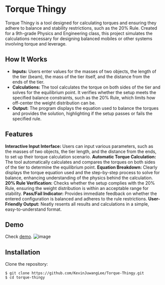 # Torque Thingy
Torque Thingy is a tool designed for calculating torques and ensuring they adhere to balance and stability restrictions, such as the 20% Rule. Created for a 9th-grade Physics and Engineering class, this project simulates the calculations necessary for designing balanced mobiles or other systems involving torque and leverage.

## How It Works
- **Inputs:** Users enter values for the masses of two objects, the length of the tier (beam), the mass of the tier itself, and the distance from the ends of the tier.
- **Calculations:** The tool calculates the torque on both sides of the tier and solves for the equilibrium point. It verifies whether the setup meets the specified balance constraints, such as the 20% Rule, which limits how off-center the weight distribution can be.
- **Output:** The program displays the equation used to balance the torques and provides the solution, highlighting if the setup passes or fails the specified rule.

## Features
**Interactive Input Interface:** Users can input various parameters, such as the masses of two objects, the tier length, and the distance from the ends, to set up their torque calculation scenario.
**Automatic Torque Calculation:** The tool automatically calculates and compares the torques on both sides of the tier to determine the equilibrium point.
**Equation Breakdown:** Clearly displays the torque equation used and the step-by-step process to solve for balance, enhancing understanding of the physics behind the calculation.
**20% Rule Verification:** Checks whether the setup complies with the 20% Rule, ensuring the weight distribution is within an acceptable range for stability.
**Pass/Fail Indicator:** Provides immediate feedback on whether the entered configuration is balanced and adheres to the rule restrictions.
**User-Friendly Output:** Neatly resents all results and calculations in a simple, easy-to-understand format.

## Demo
Check [demo](https://torque.glitch.me/).
![image](https://github.com/user-attachments/assets/7c08fc33-de05-4c7e-8bc0-74e3ac9d99ca)

## Installation
Clone the repository:
```
$ git clone https://github.com/KevinJuwangLee/Torque-Thingy.git
$ cd torque-thingy
```
